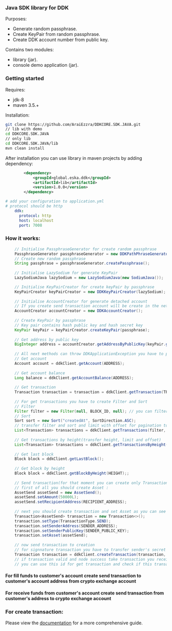 ### Java SDK library for DDK

Purposes:
- Generate random passphrase.
- Create KeyPair from random passphrase.
- Create DDK account number from public key.

Contains two modules:
- library (jar).
- console demo application (jar).

### Getting started

Requires:
- jdk-8
- maven 3.5.+

Installation:
```bash
git clone https://github.com/AraiEzzra/DDKCORE.SDK.JAVA.git
// lib with demo
cd DDKCORE.SDK.JAVA
// only lib
cd DDKCORE.SDK.JAVA/lib
mvn clean install
```

After installation you can use library in maven projects by adding dependency:
```xml
        <dependency>
            <groupId>global.eska.ddk</groupId>
            <artifactId>lib</artifactId>
            <version>1.0.0</version>
        </dependency>
```

```yaml
# add your configuration to application.yml
# protocol should be http
    ddk:
      protocol: http
      host: localhost
      port: 7008
```

### How it works:
```java
    // Initialise PassphraseGenerator for create random passphrase
    PassphraseGenerator passphraseGenerator = new DDKPathPhraseGenerator();
    // Create new random passphrase
    String passphrase = passphraseGenerator.createPassphrase();
    
    // Initialise LazySodium for generate KeyPair
    LazySodiumJava lazySodium = new LazySodiumJava(new SodiumJava());

    // Initialise KeyPairCreator for create keyPair by passphrase
    KeyPairCreator keyPairCreator = new DDKKeyPairCreator(lazySodium);
    
    // Initialise AccountCreator for generate detached account
    // If you create send transaction account will be create in the network
    AccountCreator accountCreator = new DDKAccountCreator();
    
    // Create KeyPair by passphrase
    // Key pair contains hash public key and hash secret key
    KeyPair keyPair = keyPairCreator.createKeyPair(passphrase);
    
    // Get address by public key
    BigInteger address = accountCreator.getAddressByPublicKey(keyPair.getPublicKey());
    
    // All next methods can throw DDKApplicationException you have to process it
    // Get account
    Account account = ddkClient.getAccount(ADDRESS);
    
    // Get account balance
    Long balance = ddkClient.getAccountBalance(ADDRESS);
    
    // Get transaction
    Transaction transaction = transaction = ddkClient.getTransaction(TRANSACTION_ID)
    
    // For get transactions you have to create Filter and Sort
    // Filter
    Filter filter = new Filter(null, BLOCK_ID, null); // you can filter by block id, Transaction type and senderPublicKey
    // Sort
    Sort sort = new Sort("createdAt", SortDirection.ASC);
    // transfer filter and sort and limit with offset for pagination to getTransactions method
    List<Transaction> transactions = ddkClient.getTransactions(filter, 10, 0, sort);
    
    // Get transactions by height(transfer height, limit and offset)
    List<Transaction> transactions = ddkClient.getTransactionsByHeight(1, 10, 0);
    
    // Get last block
    Block block = ddkClient.getLastBlock();
    
    // Get block by height
    Block block = ddkClient.getBlockByHeight(HEIGHT);;
    
    // Send transaction(for that moment you can create only TransactionType.SEND and AssetSend)
    // first of all you should create Asset :
    AssetSend assetSend = new AssetSend();
    assetSend.setAmount(50000L);
    assetSend.setRecipientAddress(RECIPIENT_ADDRESS);
    
    // next you should create transaction and set Asset as you can see below:
    Transaction<AssetSend> transaction = new Transaction<>();
    transaction.setType(TransactionType.SEND);
    transaction.setSenderAddress(SENDER_ADDRESS);
    transaction.setSenderPublicKey(SENDER_PUBLIC_KEY);
    transaction.setAsset(assetSend);
    
    // now send transaction to creation
    // for signnature transaction you have to transfer sender's secret
    Transaction transaction = ddkClient.createTransaction(transaction, SECRET);
    // if transaction valid and node success take transaction you receive transaction with id
    // you can use this id for get transaction and check if this transaction successfully apply to network

```

#### For fill funds to customer's account create send transaction to customer's account address from crypto exchange account
#### For receive funds from customer's account create send transaction from customer's address to crypto exchange account


### For create transaction:
Please view the 
[documentation](https://github.com/AraiEzzra/DDKCORE/blob/master/docs/api/transaction.md#create-transaction) 
for a more comprehensive guide.
